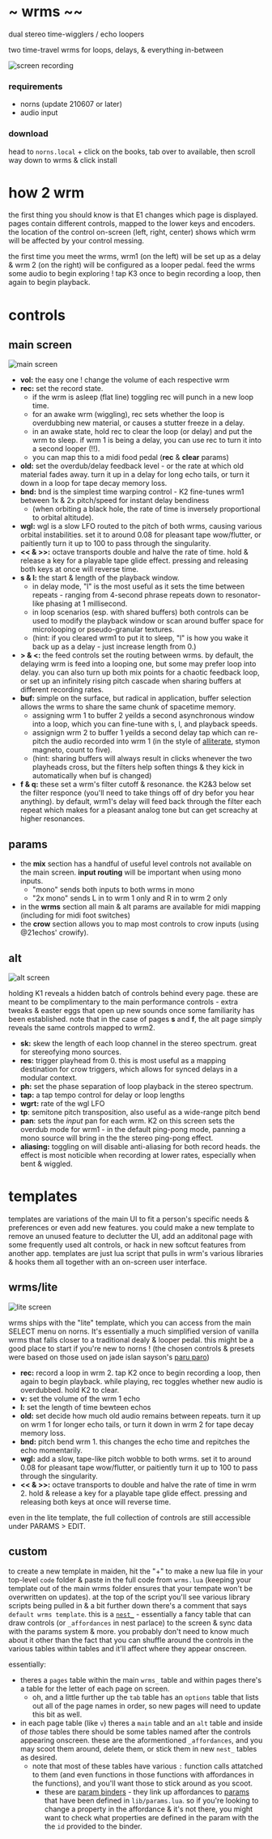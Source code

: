 # ~ wrms ~~

dual stereo time-wigglers / echo loopers

two time-travel wrms for loops, delays, & everything in-between

![screen recording](lib/img/wrm.gif)

### requirements

- norns (update 210607 or later)
- audio input

### download

head to `norns.local` + click on the books, tab over to available, then scroll way down to wrms & click install

# how 2 wrm

the first thing you should know is that E1 changes which page is displayed. pages contain different controls, mapped to the lower keys and encoders. the location of the control on-screen (left, right, center) shows which wrm will be affected by your control messing.

the first time you meet the wrms, wrm1 (on the left) will be set up as a delay & wrm 2 (on the right) will be configured as a looper pedal. feed the wrms some audio to begin exploring ! tap K3 once to begin recording a loop, then again to begin playback.

# controls

## main screen

![main screen](lib/img/main.png)

- **vol:** the easy one ! change the volume of each respective wrm
- **rec:** set the record state.
  - if the wrm is asleep (flat line) toggling rec will punch in a new loop time.
  - for an awake wrm (wiggling), rec sets whether the loop is overdubbing new material, or causes a stutter freeze in a delay.
  - in an awake state, hold rec to clear the loop (or delay) and put the wrm to sleep. if wrm 1 is being a delay, you can use rec to turn it into a second looper (!!).
  - you can map this to a midi food pedal (**rec** & **clear** params)
- **old:** set the overdub/delay feedback level - or the rate at which old material fades away. turn it up in a delay for long echo tails, or turn it down in a loop for tape decay memory loss.
- **bnd:** bnd is the simplest time warping control - K2 fine-tunes wrm1 between 1x & 2x pitch/speed for instant delay bendiness
  - <Summmary> (when orbiting a black hole, the rate of time is inversely proportional to orbital altitude). </Summary>
- **wgl:** wgl is a slow LFO routed to the pitch of both wrms, causing various orbital instabilities. set it to around 0.08 for pleasant tape wow/flutter, or paitiently turn it up to 100 to pass through the singularity.
- **<< & >>:** octave transports double and halve the rate of time. hold & release a key for a playable tape glide effect. pressing and releasing both keys at once will reverse time.
- **s & l:** the start & length of the playback window.
  - in delay mode, "l" is the most useful as it sets the time between repeats - ranging from 4-second phrase repeats down to resonator-like phasing at 1 millisecond.
  - in loop scenarios (esp. with shared buffers) both controls can be used to modify the playback window or scan around buffer space for microlooping or pseudo-granular textures.
  - (hint: if you cleared wrm1 to put it to sleep, "l" is how you wake it back up as a delay - just increase length from 0.)
- **> & <:** the feed controls set the routing between wrms. by default, the delaying wrm is feed into a looping one, but some may prefer loop into delay. you can also turn up both mix points for a chaotic feedback loop, or set up an infinitely rising pitch cascade when sharing buffers at different recording rates.
- **buf:** simple on the surface, but radical in application, buffer selection allows the wrms to share the same chunk of spacetime memory.
  - assigning wrm 1 to buffer 2 yeilds a second asynchronous window into a loop, which you can fine-tune with s, l, and playback speeds.
  - assignign wrm 2 to buffer 1 yeilds a second delay tap which can re-pitch the audio recorded into wrm 1 (in the style of [alliterate](https://github.com/andr-ew/prosody#alliterate), stymon magneto, count to five).
  - (hint: sharing buffers will always result in clicks whenever the two playheads cross, but the filters help soften things & they kick in automatically when buf is changed)
- **f & q:** these set a wrm's filter cutoff & resonance. the K2&3 below set the filter responce (you'll need to take things off of dry befor you hear anything). by default, wrm1's delay will feed back through the filter each repeat which makes for a pleasant analog tone but can get screachy at higher resonances.

## params

- the **mix** section has a handful of useful level controls not available on the main screen. **input routing** will be important when using mono inputs.
  - "mono" sends both inputs to both wrms in mono
  - "2x mono" sends L in to wrm 1 only and R in to wrm 2 only
- in the **wrms** section all main & alt params are available for midi mapping (including for midi foot switches)
- the **crow** section allows you to map most controls to crow inputs (using @21echos' crowify).

## alt

![alt screen](lib/img/alt.png)

holding K1 reveals a hidden batch of controls behind every page. these are meant to be complimentary to the main performance controls - extra tweaks & easter eggs that open up new sounds once some familiarity has been established. note that in the case of pages **s** and **f**, the alt page simply reveals the same controls mapped to wrm2.

- **sk:** skew the length of each loop channel in the stereo spectrum. great for stereofying mono sources.
- **res:** trigger playhead from 0. this is most useful as a mapping destination for crow triggers, which allows for synced delays in a modular context.
- **ph:** set the phase separation of loop playback in the stereo spectrum.
- **tap:** a tap tempo control for delay or loop lengths
- **wgrt:** rate of the wgl LFO
- **tp**: semitone pitch transposition, also useful as a wide-range pitch bend
- **pan**: sets the _input_ pan for each wrm. K2 on this screen sets the overdub mode for wrm1 - in the default ping-pong mode, panning a mono source will bring in the the stereo ping-pong effect.
- **aliasing:** toggling on will disable anti-aliasing for both record heads. the effect is most noticible when recording at lower rates, especially when bent & wiggled.

# templates

templates are variations of the main UI to fit a person's specific needs & preferences or even add new features. you could make a new template to remove an unused feature to declutter the UI, add an additonal page with some frequently used alt controls, or hack in new softcut features from another app. templates are just lua script that pulls in wrm's various libraries & hooks them all together with an on-screen user interface.

## wrms/lite

![lite screen](lib/img/lite.png)

wrms ships with the "lite" template, which you can access from the main SELECT menu on norns. It's essentially a much simplified version of vanilla wrms that falls closer to a traditional dealy & looper pedal. this might be a good place to start if you're new to norns ! (the chosen controls & presets were based on those used on jade islan sayson's [paru paro](https://jadeislansayson.bandcamp.com/album/paru-paro))

- **rec:** record a loop in wrm 2. tap K2 once to begin recording a loop, then again to begin playback. while playing, rec toggles whether new audio is overdubbed. hold K2 to clear.
- **v:** set the volume of the wrm 1 echo
- **l:** set the length of time bewteen echos
- **old:** set decide how much old audio remains between repeats. turn it up on wrm 1 for longer echo tails, or turn it down in wrm 2 for tape decay memory loss.
- **bnd:** pitch bend wrm 1. this changes the echo time and repitches the echo momentarily.
- **wgl:** add a slow, tape-like pitch wobble to both wrms. set it to around 0.08 for pleasant tape wow/flutter, or paitiently turn it up to 100 to pass through the singularity.
- **<< & >>:** octave transports to double and halve the rate of time in wrm 2. hold & release a key for a playable tape glide effect. pressing and releasing both keys at once will reverse time.

even in the lite template, the full collection of controls are still accessible under PARAMS > EDIT.

## custom

to create a new template in maiden, hit the "+" to make a new lua file in your top-level `code` folder & paste in the full code from `wrms.lua` (keeping your template out of the main wrms folder ensures that your tempate won't be overwritten on updates). at the top of the script you'll see various library scripts being pulled in & a bit further down there's a comment that says `default wrms template`. this is a [`nest_`](https://github.com/andr-ew/nest_) - essentially a fancy table that can draw controls (or `_affordances` in nest parlace) to the screen & sync data with the params system & more. you probably don't need to know much about it other than the fact that you can shuffle around the controls in the various tables within tables and it'll affect where they appear onscreen.

essentially:

- theres a `pages` table within the main `wrms_` table and within pages there's a table for the letter of each page on screen.
  - oh, and a little further up the `tab` table has an `options` table that lists out all of the page names in order, so new pages will need to update this bit as well.
- in each page table (like `v`) theres a `main` table and an `alt` table and inside of _those_ tables there should be some tables named after the controls appearing onscreen. these are the aformentioned `_affordances`, and you may scoot them around, delete them, or stick them in new `nest_` tables as desired.
  - note that most of these tables have various `:` function calls attatched to them (and even functions in those functions with affordances in the functions), and you'll want those to stick around as you scoot.
    - these are [param binders](https://github.com/andr-ew/nest_/blob/master/study/study4.md#value-of-a-value) - they link up affordances to [params](https://monome.org/docs/norns/reference/params) that have been defined in `lib/params.lua`. so if you're looking to change a property in the affordance & it's not there, you might want to check what properties are defined in the param with the the `id` provided to the binder.
